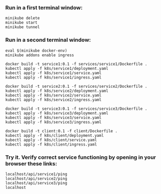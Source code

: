 ### Run in a first terminal window:
    minikube delete
    minikube start
    minikube tunnel  

### Run in a second terminal window:
    eval $(minikube docker-env)
    minikube addons enable ingress

    docker build -t service1:0.1 -f services/service1/Dockerfile .
    kubectl apply -f k8s/service1/deployment.yaml
    kubectl apply -f k8s/service1/service.yaml
    kubectl apply -f k8s/service1/ingress.yaml

    docker build -t service2:0.1 -f services/service2/Dockerfile .
    kubectl apply -f k8s/service2/deployment.yaml
    kubectl apply -f k8s/service2/service.yaml
    kubectl apply -f k8s/service2/ingress.yaml

    docker build -t service3:0.1 -f services/service3/Dockerfile .
    kubectl apply -f k8s/service3/deployment.yaml
    kubectl apply -f k8s/service3/service.yaml
    kubectl apply -f k8s/service3/ingress.yaml

    docker build -t client:0.1 -f client/Dockerfile .
    kubectl apply -f k8s/client/deployment.yaml
    kubectl apply -f k8s/client/service.yaml
    kubectl apply -f k8s/client/ingress.yaml

### Try it. Verify correct service functioning by opening in your browser these links:
    localhost/api/service1/ping
    localhost/api/service2/ping
    localhost/api/service3/ping
    localhost
